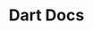 ---
title: Dart Docs
category: 6379d3b069658a0031973026
slug: tiki-sdk-dart-docs
hidden: false
order: 8
type: link
link_url: https://pub.dev/documentation/tiki_sdk_dart/latest/
---